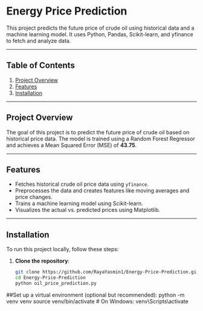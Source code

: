 # Energy Price Prediction

This project predicts the future price of crude oil using historical data and a machine learning model. It uses Python, Pandas, Scikit-learn, and yfinance to fetch and analyze data.

---

## Table of Contents
1. [Project Overview](#project-overview)
2. [Features](#features)
3. [Installation](#installation)


---

## Project Overview
The goal of this project is to predict the future price of crude oil based on historical price data. The model is trained using a Random Forest Regressor and achieves a Mean Squared Error (MSE) of **43.75**.

---

## Features
- Fetches historical crude oil price data using `yfinance`.
- Preprocesses the data and creates features like moving averages and price changes.
- Trains a machine learning model using Scikit-learn.
- Visualizes the actual vs. predicted prices using Matplotlib.

---

## Installation
To run this project locally, follow these steps:

1. **Clone the repository**:
   ```bash
   git clone https://github.com/RayaYasmin1/Energy-Price-Prediction.git
   cd Energy-Price-Prediction
   python oil_price_prediction.py
##Set up a virtual environment (optional but recommended):
 python -m venv venv
 source venv/bin/activate  # On Windows: venv\Scripts\activate
 
